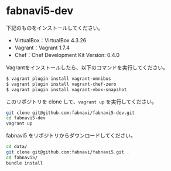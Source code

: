 # fabnavi5-dev

下記のものをインストールしてください。

* VirtualBox：VirtualBox 4.3.26
* Vagrant：Vagrant 1.7.4
* Chef：Chef Development Kit Version: 0.4.0

Vagrantをインストールしたら、以下のコマンドを実行してください。
```sh
$ vagrant plugin install vagrant-omnibus
$ vagrant plugin install vagrant-chef-zero
$ vagrant plugin install vagrant-vbox-snapshot
```

このリポジトリを clone して、`vagrant up` を実行してください。
```sh
git clone git@github.com:fabnavi/fabnavi5-dev.git
cd fabnavi5-dev
vagrant up
```

fabnavi5 をリポジトリからダウンロードしてください。
```sh
cd data/
git clone git@github.com:fabnavi/fabnavi5.git .
cd fabnavi5/
bundle install
```
